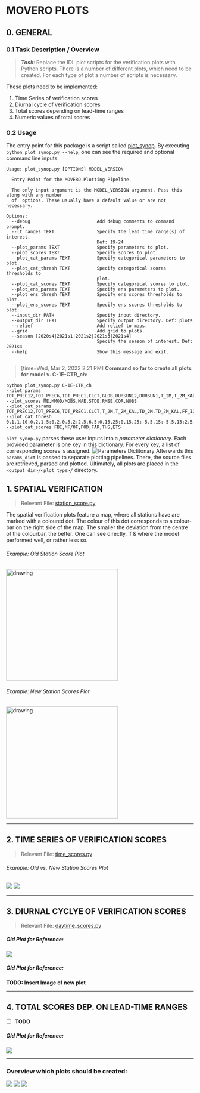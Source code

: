 # MOVERO PLOTS
## 0. GENERAL
### 0.1 Task Description / Overview
> **_Task_**: Replace the IDL plot scripts for the verification plots with Python scripts. 
> There is a number of different plots, which need to be created. For each type of plot a number of scripts is necessary. 

These plots need to be implemented:
1. Time Series of verification scores
2. Diurnal cycle of verification scores
3. Total scores depending on lead-time ranges
4. Numeric values of total scores



### 0.2 Usage
The entry point for this package is a script called [plot_synop](src/movero/plot_synop.py). By executing `python plot_synop.py --help`, one can see the required and optional command line inputs:
```
Usage: plot_synop.py [OPTIONS] MODEL_VERSION

  Entry Point for the MOVERO Plotting Pipeline.

  The only input argument is the MODEL_VERSION argument. Pass this along with any number
  of  options. These usually have a default value or are not necessary.

Options:
  --debug                         Add debug comments to command prompt.
  --lt_ranges TEXT                Specify the lead time range(s) of interest.
                                  Def: 19-24
  --plot_params TEXT              Specify parameters to plot.
  --plot_scores TEXT              Specify scores to plot.
  --plot_cat_params TEXT          Specify categorical parameters to plot.
  --plot_cat_thresh TEXT          Specify categorical scores thresholds to
                                  plot.
  --plot_cat_scores TEXT          Specify categorical scores to plot.
  --plot_ens_params TEXT          Specify ens parameters to plot.
  --plot_ens_thresh TEXT          Specify ens scores thresholds to plot.
  --plot_ens_scores TEXT          Specify ens scores thresholds to plot.
  --input_dir PATH                Specify input directory.
  --output_dir TEXT               Specify output directory. Def: plots
  --relief                        Add relief to maps.
  --grid                          Add grid to plots.
  --season [2020s4|2021s1|2021s2|2021s3|2021s4]
                                  Specify the season of interest. Def: 2021s4
  --help                          Show this message and exit.
  
```

> [time=Wed, Mar 2, 2022 2:21 PM]
**Command so far to create all plots for model v. C-1E-CTR_ch:**



```
python plot_synop.py C-1E-CTR_ch
--plot_params TOT_PREC12,TOT_PREC6,TOT_PREC1,CLCT,GLOB,DURSUN12,DURSUN1,T_2M,T_2M_KAL,TD_2M,TD_2M_KAL,RELHUM_2M,FF_10M,FF_10M_KAL,VMAX_10M6,VMAX_10M1,DD_10M,PS,PMSL
--plot_scores ME,MMOD/MOBS,MAE,STDE,RMSE,COR,NOBS
--plot_cat_params TOT_PREC12,TOT_PREC6,TOT_PREC1,CLCT,T_2M,T_2M_KAL,TD_2M,TD_2M_KAL,FF_10M,FF_10M_KAL,VMAX_10M6,VMAX_10M1
--plot_cat_thresh 0.1,1,10:0.2,1,5:0.2,0.5,2:2.5,6.5:0,15,25:0,15,25:-5,5,15:-5,5,15:2.5,5,10:2.5,5,10:5,12.5,20:5,12.5,20
--plot_cat_scores FBI,MF/OF,POD,FAR,THS,ETS
```

`plot_synop.py` parses these user inputs into a _parameter dictionary_. Each provided parameter is one key in this dictionary. For every key, a list of corresponding scores is assigned. 
![**Parameters Dictitonary**](https://i.imgur.com/kdQrufu.png)
Afterwards this `params_dict` is passed to separate plotting pipelines. There, the source files are retrieved, parsed and plotted. Ultimately, all plots are placed in the `<output_dir>/<plot_type>/` directory. 

## 1. SPATIAL VERIFICATION
<!-- ![alt text](http://i.imgur.com/8o44hib.png) -->

> Relevant File: [station_score.py](src/movero/station_scores.py)

The spatial verification plots feature a map, where all stations have are marked with a coloured dot. The colour of this dot corresponds to a colour-bar on the right side of the map. The smaller the deviation from the centre of the colourbar, the better. One can see directly, if & where the model performed well, or rather less so.

###### Example: Old Station Score Plot
<img src="https://i.imgur.com/LA2zev4.png)" alt="drawing" width="300"/>

###### Example: New Station Scores Plot
<img src="https://i.imgur.com/SiHcvpW.jpg" alt="drawing" width="300"/>

---


## 2. TIME SERIES OF VERIFICATION SCORES
> Relevant File: [time_scores.py](src/movero/time_scores.py)

###### Example: Old vs. New Station Scores Plot
![](https://i.imgur.com/g9t612p.png)
![](https://i.imgur.com/mlwMtTY.png)

---
## 3. DIURNAL CYCLYE OF VERIFICATION SCORES
> Relevant File: [daytime_scores.py](src/movero/daytime_scores.py)
##### Old Plot for Reference: 
![](https://i.imgur.com/FGSW1My.png)

##### Old Plot for Reference: 
**TODO: Insert Image of new plot**

___
## 4. TOTAL SCORES DEP. ON LEAD-TIME RANGES
- [ ] **TODO**
##### Old Plot for Reference: 
![](https://i.imgur.com/b1xsDmI.png)

___
### Overview which plots should be created:
![](https://i.imgur.com/xXSLJ4l.png)
![](https://i.imgur.com/swlWBA2.png)
![](https://i.imgur.com/ZLYzobQ.png)
